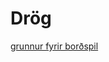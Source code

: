 # Drög

[grunnur fyrir borðspil](https://github.com/VESM1VS/AFANGI/blob/main/Myndir/bordspil_lok.svg)
